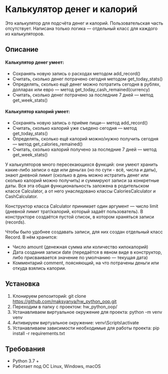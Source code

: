 # Калькулятор денег и калорий
Это калькулятор для подсчёта денег и калорий. Пользовательская часть отсутствует. Написана только логика — отдельный класс для каждого из калькуляторов.
## Описание
#### Калькулятор денег умеет:
* Сохранять новую запись о расходах методом add_record()
* Считать, сколько денег потрачено сегодня методом get_today_stats()
* Определять, сколько ещё денег можно потратить сегодня в рублях, долларах или евро — метод get_today_cash_remained(currency)
* Считать, сколько денег потрачено за последние 7 дней — метод get_week_stats()
#### Калькулятор калорий умеет:
* Сохранять новую запись о приёме пищи— метод add_record()
* Считать, сколько калорий уже съедено сегодня — метод get_today_stats()
* Определять, сколько ещё калорий можно/нужно получить сегодня — метод get_calories_remained()
* Считать, сколько калорий получено за последние 7 дней — метод get_week_stats()

У калькуляторов много пересекающихся функций: они умеют хранить какие-либо записи о еде или деньгах (но по сути - всё, числа и даты), знают дневной лимит (сколько в день можно истратить денег или сколько калорий можно получить) и суммируют записи за конкретные даты. Вся эта общая функциональность заложена в родительском классе Calculator, а от него унаследовано классы CaloriesCalculator и CashCalculator.

Конструктор класса Calculator принимает один аргумент — число limit (дневной лимит трат/калорий, который задаёт пользователь). В конструкторе создаётся пустой список, в котором храняться записи (records).

Чтобы было удобнее создавать записи, для них создан отдельный класс Record.
В нём хранится: 
* Число amount (денежная сумма или количество килокалорий)
* Дата создания записи date (передаётся в явном виде в конструктор, либо присваивается значение по умолчанию — текущая дата) 
* Комментарий comment, поясняющий, на что потрачены деньги или откуда взялись калории.

## Установка
1. Клонируем репозиторий: git clone https://github.com/maksyanya/hw_python_oop.git
2. Переходим в папку с проектом: hw_python_oop/
3. Устанавливаем виртуальное окружение для проекта: python -m venv venv
4. Активируем виртуальное окружение: venv\Scripts\activate
5. Устанавливаем зависимости необходимые для работы проекта: pip install -r requirements.txt

## Требования
* Python 3.7 +
* Работает под ОС Linux, Windows, macOS

